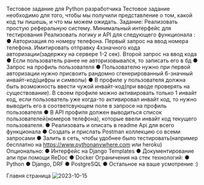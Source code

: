 Тестовое задание для Python разработчика
Тестовое задание необходимо для того, чтобы мы получили представление о том, какой код ты пишешь, и что мы можем ожидать. 
Задание:
Реализовать простую реферальную систему. Минимальный интерфейс для тестирования
Реализовать логику и API для следующего функционала :
●	Авторизация по номеру телефона. Первый запрос на ввод номера телефона. Имитировать отправку 4хзначного кода авторизации(задержку на сервере 1-2 сек). Второй запрос на ввод кода 
●	Если пользователь ранее не авторизовывался, то записать его в бд 
●	Запрос на профиль пользователя
●	Пользователю нужно при первой авторизации нужно присвоить рандомно сгенерированный 6-значный инвайт-код(цифры и символы)
●	В профиле у пользователя должна быть возможность ввести чужой инвайт-код(при вводе проверять на существование). В своем профиле можно активировать только 1 инвайт код, если пользователь уже когда-то активировал инвайт код, то нужно выводить его в соответсвующем поле в запросе на профиль пользователя
●	В API профиля должен выводиться список пользователей(номеров телефона), которые ввели инвайт код текущего пользователя.
●	Реализовать и описать в readme Api для всего функционала
●	Создать и прислать Postman коллекцию со всеми запросами
●	Залить в сеть, чтобы удобнее было тестировать(например бесплатно на https://www.pythonanywhere.com или heroku)
Опционально:
●	Интерфейс на Django Templates
●	Документирование апи при помощи ReDoc
●	Docker
Ограничения на стек технологий:
●	Python
●	Django, DRF
●	PostgreSQL
●	Остальное на ваше усмотрение :)

Главня страница
![2023-10-15](https://github.com/ShokhirevAlexander/test-hammer-systems/assets/142152427/146a3e1e-d57c-42c2-889d-a750b986046f)


